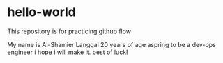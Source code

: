 # hello-world
This repository is for practicing github flow

My name is Al-Shamier Langgal 20 years of age aspring to be a dev-ops engineer i hope i will make it.
best of luck!
